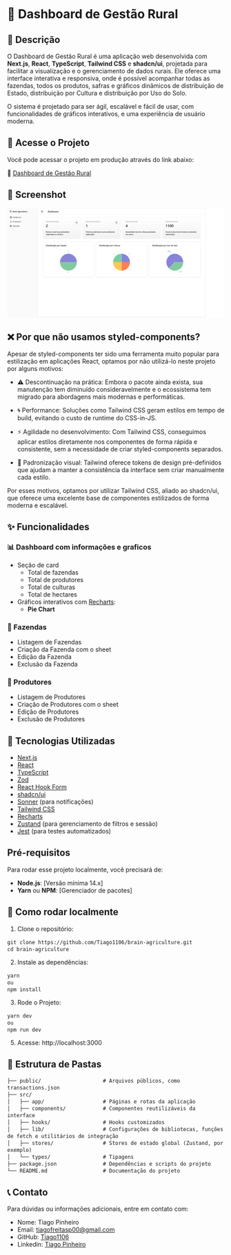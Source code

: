 # 🌾 Dashboard de Gestão Rural

## 📄 Descrição

O Dashboard de Gestão Rural é uma aplicação web desenvolvida com **Next.js**, **React**, **TypeScript**, **Tailwind CSS** e **shadcn/ui**, projetada para facilitar a visualização e o gerenciamento de dados rurais. Ele oferece uma interface interativa e responsiva, onde é possível acompanhar todas as fazendas, todos os produtos, safras e gráficos dinâmicos de distribuição de Estado, distribuição por Cultura e distribuição por Uso do Solo.

O sistema é projetado para ser ágil, escalável e fácil de usar, com funcionalidades de gráficos interativos, e uma experiência de usuário moderna.

## 🚀 Acesse o Projeto

Você pode acessar o projeto em produção através do link abaixo:

🔗 [Dashboard de Gestão Rural](https://brain-agriculture-omega.vercel.app/)

## 📸 Screenshot

![Screenshot](./public/capture.png)

## ❌ Por que não usamos styled-components?

Apesar de styled-components ter sido uma ferramenta muito popular para estilização em aplicações React, optamos por não utilizá-lo neste projeto por alguns motivos:

- ⚠️ Descontinuação na prática: Embora o pacote ainda exista, sua manutenção tem diminuído consideravelmente e o ecossistema tem migrado para abordagens mais modernas e performáticas.

- 🌀 Performance: Soluções como Tailwind CSS geram estilos em tempo de build, evitando o custo de runtime do CSS-in-JS.

- ⚡ Agilidade no desenvolvimento: Com Tailwind CSS, conseguimos aplicar estilos diretamente nos componentes de forma rápida e consistente, sem a necessidade de criar styled-components separados.

- 🎨 Padronização visual: Tailwind oferece tokens de design pré-definidos que ajudam a manter a consistência da interface sem criar manualmente cada estilo.

Por esses motivos, optamos por utilizar Tailwind CSS, aliado ao shadcn/ui, que oferece uma excelente base de componentes estilizados de forma moderna e escalável.

## ✨ Funcionalidades

### 📊 Dashboard com informações e graficos
- Seção de card
  - Total de fazendas
  - Total de produtores
  - Total de culturas 
  - Total de hectares
- Gráficos interativos com [Recharts](https://recharts.org/):
  - **Pie Chart**

### 📄 Fazendas
- Listagem de Fazendas
- Criação da Fazenda com o sheet
- Edição da Fazenda
- Exclusão da Fazenda

### 📄 Produtores
- Listagem de Produtores
- Criação de Produtores com o sheet
- Edição de Produtores
- Exclusão de Produtores

## 🧪 Tecnologias Utilizadas

- [Next.js](https://nextjs.org/)
- [React](https://reactjs.org/)
- [TypeScript](https://www.typescriptlang.org/)
- [Zod](https://zod.dev/)
- [React Hook Form](https://react-hook-form.com/)
- [shadcn/ui](https://ui.shadcn.dev/)
- [Sonner](https://sonner.emilkowal.ski/) (para notificações)
- [Tailwind CSS](https://tailwindcss.com/)
- [Recharts](https://recharts.org/)
- [Zustand](https://zustand-demo.pmnd.rs/) (para gerenciamento de filtros e sessão)
- [Jest](https://jestjs.io/) (para testes automatizados)

## Pré-requisitos

Para rodar esse projeto localmente, você precisará de:

- **Node.js**: [Versão mínima 14.x]
- **Yarn** ou **NPM**: [Gerenciador de pacotes]

## 🚀 Como rodar localmente

1. Clone o repositório:
```
git clone https://github.com/Tiago1106/brain-agriculture.git
cd brain-agriculture
```

2. Instale as dependências:
```
yarn 
ou 
npm install
```

3. Rode o Projeto: 
```
yarn dev
ou
npm run dev
```

5. Acesse: http://localhost:3000

## 📁 Estrutura de Pastas
```
├── public/                    # Arquivos públicos, como transactions.json
├── src/
│   ├── app/                   # Páginas e rotas da aplicação
│   ├── components/            # Componentes reutilizáveis da interface
│   ├── hooks/                 # Hooks customizados
│   ├── lib/                   # Configurações de bibliotecas, funções de fetch e utilitários de integração
│   ├── stores/                # Stores de estado global (Zustand, por exemplo)
│   └── types/                 # Tipagens
├── package.json               # Dependências e scripts do projeto
└── README.md                  # Documentação do projeto
```
## 📞 Contato

Para dúvidas ou informações adicionais, entre em contato com:

- Nome: Tiago Pinheiro
- Email: tiagofreitasp00@gmail.com
- GitHub: [Tiago1106](https://github.com/Tiago1106)
- Linkedin: [Tiago Pinheiro](https://www.linkedin.com/in/tiagofp00/) 
